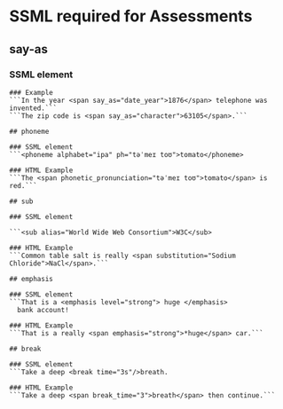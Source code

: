 # SSML required for Assessments

## say-as

### SSML element
```There are<say-as interpret-as="ordinal">10235</say-as> people in zip code <say-as interpret-as="characters">90274</say-as>
### Example
```In the year <span say_as="date_year">1876</span> telephone was invented.```
```The zip code is <span say_as="character">63105</span>.```

## phoneme

### SSML element
```<phoneme alphabet="ipa" ph="təˈmeɪ toʊ">tomato</phoneme>

### HTML Example
```The <span phonetic_pronunciation="təˈmeɪ toʊ">tomato</span> is red.```

## sub

### SSML element

```<sub alias="World Wide Web Consortium">W3C</sub>

### HTML Example
```Common table salt is really <span substitution="Sodium Chloride">NaCl</span>.```

## emphasis

### SSML element
```That is a <emphasis level="strong"> huge </emphasis>
  bank account!
  
### HTML Example
```That is a really <span emphasis="strong">*huge</span> car.```

## break

### SSML element
```Take a deep <break time="3s"/>breath.

### HTML Example
```Take a deep <span break_time="3">breath</span> then continue.``` 
